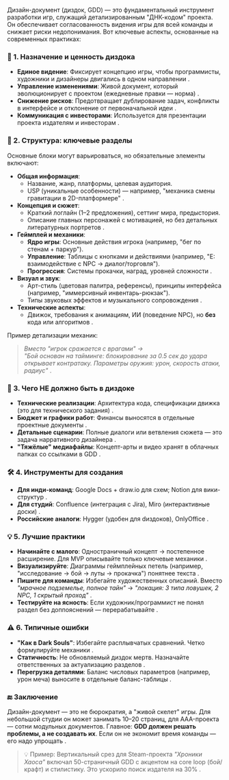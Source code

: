 Дизайн-документ (диздок, GDD) — это фундаментальный инструмент разработки игр, служащий детализированным "ДНК-кодом" проекта. Он обеспечивает согласованность видения игры для всей команды и снижает риски недопонимания. Вот ключевые аспекты, основанные на современных практиках:

### 📌 1. **Назначение и ценность диздока**
- **Единое видение**: Фиксирует концепцию игры, чтобы программисты, художники и дизайнеры двигались в одном направлении .
- **Управление изменениями**: Живой документ, который эволюционирует с проектом (ежедневные правки — норма) .
- **Снижение рисков**: Предотвращает дублирование задач, конфликты в интерфейсе и отклонение от первоначальной идеи .
- **Коммуникация с инвесторами**: Используется для презентации проекта издателям и инвесторам .

### 🧱 2. **Структура: ключевые разделы**
Основные блоки могут варьироваться, но обязательные элементы включают:

- **Общая информация**:  
  - Название, жанр, платформы, целевая аудитория.  
  - USP (уникальные особенности) — например, "механика смены гравитации в 2D-платформере" .  
- **Концепция и сюжет**:  
  - Краткий логлайн (1–2 предложения), сеттинг мира, предыстория.  
  - Описание главных персонажей с мотивацией, но без детальных литературных портретов .  
- **Геймплей и механики**:  
  - **Ядро игры**: Основные действия игрока (например, "бег по стенам + паркур").  
  - **Управление**: Таблицы с кнопками и действиями (например, "E: взаимодействие с NPC → диалог/торговля").  
  - **Прогрессия**: Системы прокачки, наград, уровней сложности .  
- **Визуал и звук**:  
  - Арт-стиль (цветовая палитра, референсы), принципы интерфейса (например, "иммерсивный инвентарь-рюкзак").  
  - Типы звуковых эффектов и музыкального сопровождения .  
- **Технические аспекты**:  
  - Движок, требования к анимациям, ИИ (поведение NPC), но **без** кода или алгоритмов .  

Пример детализации механик:  
> *Вместо "игрок сражается с врагами" →  
> "Бой основан на тайминге: блокирование за 0.5 сек до удара открывает контратаку. Параметры оружия: урон, скорость атаки, радиус"* .

### 🚫 3. **Чего НЕ должно быть в диздоке**
- **Технические реализации**: Архитектура кода, спецификации движка (это для технического задания) .  
- **Бюджет и графики работ**: Финансы выносятся в отдельные проектные документы .  
- **Детальные сценарии**: Полные диалоги или ветвления сюжета — это задача нарративного дизайнера .  
- **"Тяжёлые" медиафайлы**: Концепт-арты и видео хранят в облачных папках со ссылками в GDD .  

### 🛠️ 4. **Инструменты для создания**
- **Для инди-команд**: Google Docs + draw.io для схем; Notion для вики-структур .  
- **Для студий**: Confluence (интеграция с Jira), Miro (интерактивные доски) .  
- **Российские аналоги**: Hygger (удобен для dиздоков), OnlyOffice .  

### 💡 5. **Лучшие практики**
- **Начинайте с малого**: Одностраничный концепт → постепенное расширение. Для MVP описывайте только ключевые механики .  
- **Визуализируйте**: Диаграммы геймплейных петель (например, "исследование → бой → луты → прокачка") понятнее текста .  
- **Пишите для команды**: Избегайте художественных описаний. Вместо *"мрачное подземелье, полное тайн"* → *"локация: 3 типа ловушек, 2 NPC, 1 скрытый проход"* .  
- **Тестируйте на ясность**: Если художник/программист не понял раздел без доппояснений — перерабатывайте .  

### ⚠️ 6. **Типичные ошибки**
- **"Как в Dark Souls"**: Избегайте расплывчатых сравнений. Четко формулируйте механики .  
- **Статичность**: Не обновляемый диздок мертв. Назначайте ответственных за актуализацию разделов .  
- **Перегрузка деталями**: Баланс числовых параметров (например, урон меча) выносите в отдельные баланс-таблицы .  

### 🔚 Заключение
Дизайн-документ — это не бюрократия, а "живой скелет" игры. Для небольшой студии он может занимать 10–20 страниц, для AAA-проекта — сотни модульных документов. Главное: **GDD должен решать проблемы, а не создавать их**. Если он не экономит время команды — его надо упрощать .  

> 💡 Пример: Вертикальный срез для Steam-проекта *"Хроники Хаоса"* включал 50-страничный GDD с акцентом на core loop (бой/крафт) и стилистику. Это ускорило поиск издателя на 30% .